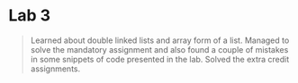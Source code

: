 # Lab 3

> Learned about double linked lists and array form of a list.
> Managed to solve the mandatory assignment and also found a couple of mistakes in some snippets of code presented in the lab.
>Solved the extra credit assignments.


